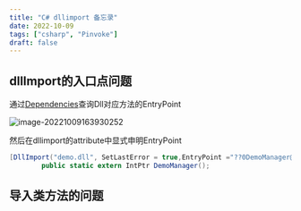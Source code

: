 ```yaml
---
title: "C# dllimport 备忘录"
date: 2022-10-09
tags: ["csharp", "Pinvoke"]
draft: false
---
```


## dllImport的入口点问题

通过[Dependencies](https://github.com/lucasg/Dependencies)查询Dll对应方法的EntryPoint

![image-20221009163930252](https://assets.czyt.tech/img/dependences-entry-points.png)

然后在dllimport的attribute中显式申明EntryPoint

```csharp
[DllImport("demo.dll", SetLastError = true,EntryPoint ="??0DemoManager@EcgParser@Gfeit@@AEAA@XZ")]
        public static extern IntPtr DemoManager();
```



## 导入类方法的问题